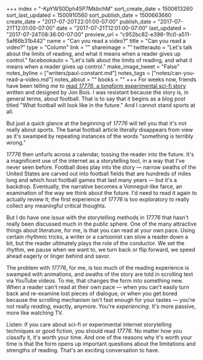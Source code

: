 +++
index = "-KpYWS0Dph45P7MkbchM"
sort_create_date = 1500613260
sort_last_updated = 1500910560
sort_publish_date = 1500663660
create_date = "2017-07-20T22:01:00-07:00"
publish_date = "2017-07-21T12:01:00-07:00"
date = "2017-07-21T12:01:00-07:00"
last_updated = "2017-07-24T08:36:00-07:00"
preview_url = "c952bc82-e398-1fc0-a511-5af66b31b442"
name = "Can you read a video?"
title = "Can you read a video?"
type = "Column"
link = ""
shareimage = ""
twitterauto = "Let's talk about the limits of reading, and what it means when a reader gives up control."
facebookauto = "Let's talk about the limits of reading, and what it means when a reader gives up control."
make_image_tweet = "False"
notes_byline = ["writers/paul-constant.md"]
notes_tags = ["notes/can-you-read-a-video.md"]
notes_about = ""
books = ""
+++
For weeks now, friends have been telling me to [read *17776*, a longform experimental sci-fi story](https://www.sbnation.com/a/17776-football) written and designed by Jon Bois. I was resistant because the story is, in general terms, about football. That is to say that it begins as a blog post titled "What football will look like in the future." And I cannot stand sports at all.

But just a quick glance at the beginning of *17776* will tell you that it's not really about sports. The banal football article literally disappears from view as it's swamped by repeating instances of the words "something is terribly wrong."

*17776* then unfurls across a calendar, tossing the reader into the future. It's a magnificent use of the internet as a storytelling tool, in a way that I've never seen before. Football does play into the story — narrow swaths of the United States are carved out into football fields that are hundreds of miles long and which host football games that last many years — but it's a backdrop. Eventually, the narrative becomes a Vonnegut-like farce, an examination of the way we think about the future. I'd need to read it again to actually review it; the first experience of *17776* is too exploratory to really collect any meaningful critical thoughts.

But I do have one issue with the storytelling methods in *17776* that hasn't really been discussed much in the public sphere. One of the many attractive things about literature, for me, is that you can read at your own pace. Using certain rhythmic tricks, a writer or a cartoonist can slow a reader down a bit, but the reader ultimately plays the role of the conductor. We set the rhythm, we pause when we want to, we turn back or flip forward, we speed ahead eagerly or linger behind and savor.

The problem with *17776*, for me, is too much of the reading experience is swamped with animations, and swaths of the story are told in scrolling text via YouTube videos. To me, that changes the form into something new. When a reader can't read at their own pace — when you can't easily turn back and re-examine lost pieces of dialogue, or when you get bored because the scrolling mechanism isn't fast enough for your tastes — you're not really *reading*, exactly, anymore. You're *experiencing*. It's more passive, more like watching TV.

Listen: if you care about sci-fi or experimental internet storytelling techniques or good fiction, you should read *17776*. No matter how you classify it, it's worth your time. And one of the reasons why it's worth your time is that the form opens up important questions about the limitations and strengths of reading. That's an exciting conversation to have.